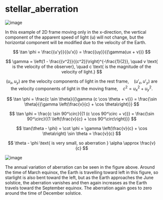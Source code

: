 # stellar_aberration
![image](https://github.com/shahadatw6/stellar_aberration/assets/105967896/9978a909-c8c0-4fbd-bcb0-584be23281f2)

In this example of 2D frame moving only in the 
x-direction, the vertical component of the apparent speed of light (u) will not change, but the horizontal component will be modified due to the velocity of the Earth.

$$
\tan \phi = \frac{{u'y}}{{u'x}} = \frac{{uy}}{{\gamma(ux + v)}}
$$

$$
\gamma = \left(1 - \frac{{v^2}}{{c^2}}\right)^{-\frac{1}{2}}, \quad v \text{ is the velocity of the observer}, \quad c \text{ is the magnitude of the velocity of light.}
$$

$$
(u_x, u_y) \text{ are the velocity components of light in the rest frame,} \quad (u'_x, u'_y) \text{ are the velocity components of light in the moving frame,} \quad c^2 = u_x^2 + u_y^2.
$$

$$
\tan \phi = \frac{c \sin \theta}{{\gamma (c \cos \theta + v)}} = \frac{\sin \theta}{{\gamma \left(\frac{v}{c} + \cos \theta\right)}}
$$

$$
\tan \phi = \frac{c \sin 90^\circ}{{1 (c \cos 90^\circ + v)}} = \frac{\sin 90^\circ}{{1 \left(\frac{v}{c} + \cos 90^\circ\right)}}
$$

$$
\tan(\theta - \phi) = \cot \phi = \gamma \left(\frac{v}{c} + \cos \theta\right) \sin \theta = \frac{v}{c}
$$

$$
\theta - \phi \text{ is very small, so aberration } \alpha \approx \frac{v}{c}
$$

![image](https://github.com/shahadatw6/stellar_aberration/assets/105967896/0e64b56a-a1e0-49a9-8f63-d3b2902512a8)

The annual variation of aberration can be seen in the figure above. Around the time of March equinox, the Earth is travelling toward left in this figure, so starlight is also bent toward the left, but as the Earth approaches the June solstice, the aberration vanishes and then again increases as the Earth travels toward the September equinox. The aberration again goes to zero around the time of December solstice.


